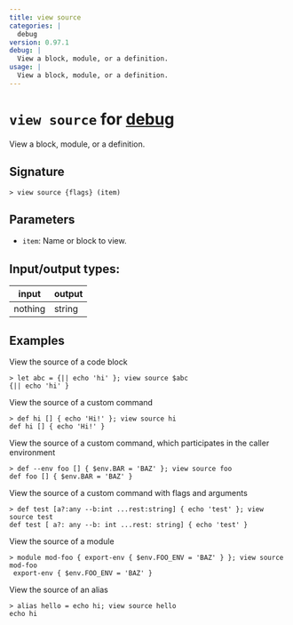 ```yaml
---
title: view source
categories: |
  debug
version: 0.97.1
debug: |
  View a block, module, or a definition.
usage: |
  View a block, module, or a definition.
---
```

<!-- This file is automatically generated. Please edit the command in https://github.com/nushell/nushell instead. -->

# `view source` for [debug](/commands/categories/debug.md)

<div class='command-title'>View a block, module, or a definition.</div>

## Signature

```> view source {flags} (item)```

## Parameters

 -  `item`: Name or block to view.


## Input/output types:

| input   | output |
| ------- | ------ |
| nothing | string |

## Examples

View the source of a code block
```nu
> let abc = {|| echo 'hi' }; view source $abc
{|| echo 'hi' }
```

View the source of a custom command
```nu
> def hi [] { echo 'Hi!' }; view source hi
def hi [] { echo 'Hi!' }
```

View the source of a custom command, which participates in the caller environment
```nu
> def --env foo [] { $env.BAR = 'BAZ' }; view source foo
def foo [] { $env.BAR = 'BAZ' }
```

View the source of a custom command with flags and arguments
```nu
> def test [a?:any --b:int ...rest:string] { echo 'test' }; view source test
def test [ a?: any --b: int ...rest: string] { echo 'test' }
```

View the source of a module
```nu
> module mod-foo { export-env { $env.FOO_ENV = 'BAZ' } }; view source mod-foo
 export-env { $env.FOO_ENV = 'BAZ' }
```

View the source of an alias
```nu
> alias hello = echo hi; view source hello
echo hi
```
